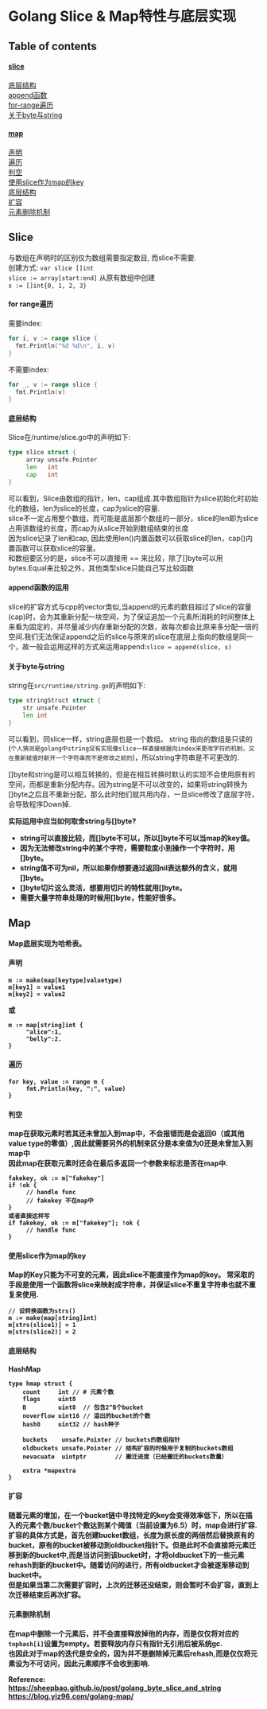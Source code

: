 # Golang Slice & Map特性与底层实现

## Table of contents
#### [slice](#slice) <br>
[底层结构](#底层结构) <br>
[append函数](#append函数的运用)  <br>
[for-range遍历](#for-range遍历) <br>
[关于byte与string](#关于byte与string) <br>

#### [map](#map) <br>
[声明](#声明) <br>
[遍历](#遍历) <br>
[判空](#判空) <br>
[使用slice作为map的key](#使用slice作为map的key) <br>
[底层结构](#底层结构) <br>
[扩容](#扩容) <br>
[元素删除机制](#元素删除机制) <br>

## Slice
与数组在声明时的区别仅为数组需要指定数目, 而slice不需要. <br>
创建方式:
`var slice []int`  <br>
`slice := array[start:end]` 从原有数组中创建 <br>
`s := []int{0, 1, 2, 3}` <br>


#### for range遍历
需要index:
```Go
for i, v := range slice {
  fmt.Println("%d %d\n", i, v)
}
```
不需要index:
```Go
for _, v := range slice {
  fmt.Println(v)
}
```

#### 底层结构
Slice在/runtime/slice.go中的声明如下: <br>
```Go
type slice struct {
     array unsafe.Pointer
     len   int
     cap   int
}
```
可以看到，Slice由数组的指针，len，cap组成.其中数组指针为slice初始化时初始化的数组，len为slice的长度，cap为slice的容量.<br>
slice不一定占用整个数组，而可能是底层那个数组的一部分，slice的len即为slice占用该数组的长度，而cap为从slice开始到数组结束的长度 <br>
因为slice记录了len和cap, 因此使用len()内置函数可以获取slice的len，cap()内置函数可以获取slice的容量。<br>
和数组要区分的是，slice不可以直接用 == 来比较，除了[]byte可以用bytes.Equal来比较之外，其他类型slice只能自己写比较函数 <br>



#### append函数的运用
slice的扩容方式与cpp的vector类似,当append的元素的数目超过了slice的容量(cap)时，会为其重新分配一块空间，为了保证追加一个元素所消耗的时间整体上来看为固定的，并尽量减少内存重新分配的次数，故每次都会比原来多分配一倍的空间.我们无法保证append之后的slice与原来的slice在底层上指向的数组是同一个，故一般会运用这样的方式来运用append:`slice = append(slice, s)` <br>

#### 关于byte与string
string在`src/runtime/string.go`的声明如下:
```Go
type stringStruct struct {
    str unsafe.Pointer
    len int
}
```
可以看到，同slice一样，string底层也是一个数组。
string 指向的数组是只读的(`个人猜测是golang中string没有实现像slice一样直接根据向index来更改字符的机制，又在重新赋值时新开一个字符串而不是修改之前的`)，所以string字符串是不可更改的.

[]byte和string是可以相互转换的，但是在相互转换时默认的实现不会使用原有的空间，而都是重新分配内存。因为string是不可以改变的，如果将string转换为[]byte之后且不重新分配，那么此时他们就共用内存，一旦slice修改了底层字符，会导致程序Down掉.

<b> 实际运用中应当如何取舍string与[]byte? <b>

+ string可以直接比较，而[]byte不可以，所以[]byte不可以当map的key值。
+ 因为无法修改string中的某个字符，需要粒度小到操作一个字符时，用[]byte。
+ string值不可为nil，所以如果你想要通过返回nil表达额外的含义，就用[]byte。
+ []byte切片这么灵活，想要用切片的特性就用[]byte。
+ 需要大量字符串处理的时候用[]byte，性能好很多。


## Map
Map底层实现为哈希表。

#### 声明
```
m := make(map[keytype]valuetype)
m[key1] = value1
m[key2] = value2
```
或
```
m := map[string]int {
     "alice":1,
     "belly":2.
} 
```

#### 遍历
```
for key, value := range m {
     fmt.Println(key, ":", value)
}
```


#### 判空
map在获取元素时若其还未曾加入到map中，不会报错而是会返回0（或其他value type的零值）,因此就需要另外的机制来区分是本来值为0还是未曾加入到map中<br>
因此map在获取元素时还会在最后多返回一个参数来标志是否在map中.
```
fakekey, ok := m["fakekey"]
if !ok {
     // handle func
     // fakekey 不在map中
}
或者直接这样写
if fakekey, ok := m["fakekey"]; !ok {
     // handle func
}
```

#### 使用slice作为map的key
Map的Key只能为不可变的元素，因此slice不能直接作为map的key。
常采取的手段是使用一个函数将slice来映射成字符串，并保证slice不重复字符串也就不重复来使用.
```
// 设转换函数为strs()
m := make(map[string]int)
m[strs(slice1)] = 1
m[strs(slice2)] = 2
```


#### 底层结构
HashMap
```
type hmap struct {
	count     int // # 元素个数
	flags     uint8
	B         uint8  // 包含2^B个bucket
	noverflow uint16 // 溢出的bucket的个数
	hash0     uint32 // hash种子

	buckets    unsafe.Pointer // buckets的数组指针
	oldbuckets unsafe.Pointer // 结构扩容的时候用于复制的buckets数组
	nevacuate  uintptr        // 搬迁进度（已经搬迁的buckets数量）

	extra *mapextra
}
```

#### 扩容
随着元素的增加，在一个bucket链中寻找特定的key会变得效率低下，所以在插入的元素个数/bucket个数达到某个阈值（当前设置为6.5）时，map会进行扩容.<br>
扩容的具体方式是，首先创建bucket数组，长度为原长度的两倍然后替换原有的bucket，原有的bucket被移动到oldbucket指针下。但是此时不会直接将元素迁移到新的bucket中,而是当访问到该bucket时，才将oldbucket下的一些元素rehash到新的bucket中。随着访问的进行，所有oldbucket才会被逐渐移动到bucket中。<br>
但是如果当第二次需要扩容时，上次的迁移还没结束，则会暂时不会扩容，直到上次迁移结束后再次扩容。<br>

#### 元素删除机制
在map中删除一个元素后，并不会直接释放掉他的内存，而是仅仅将对应的`tophash[i]`设置为empty。若要释放内存只有指针无引用后被系统gc.<br>
也因此对于map的迭代是安全的，因为并不是删除掉元素后rehash,而是仅仅将元素设为不可访问，因此元素顺序不会收到影响.<br>





Reference: <br>
https://sheepbao.github.io/post/golang_byte_slice_and_string <br>
https://blog.yiz96.com/golang-map/ <br>




